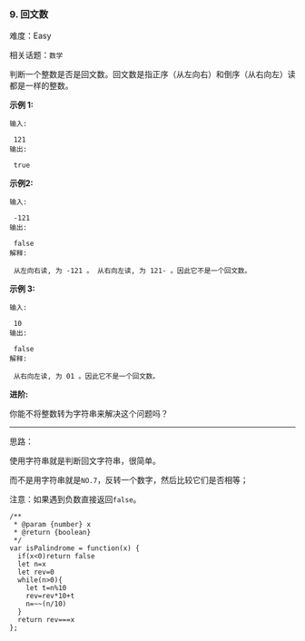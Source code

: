 ### 9. 回文数

难度：Easy

相关话题：`数学`

判断一个整数是否是回文数。回文数是指正序（从左向右）和倒序（从右向左）读都是一样的整数。



**示例 1:** 



```
输入:

 121
输出:

 true
```


**示例2:** 



```
输入:

 -121
输出:

 false
解释:

 从左向右读, 为 -121 。 从右向左读, 为 121- 。因此它不是一个回文数。
```


**示例 3:** 



```
输入:

 10
输出:

 false
解释:

 从右向左读, 为 01 。因此它不是一个回文数。
```


**进阶:** 



你能不将整数转为字符串来解决这个问题吗？




-----

思路：

使用字符串就是判断回文字符串，很简单。

而不是用字符串就是`NO.7`，反转一个数字，然后比较它们是否相等；

注意：如果遇到负数直接返回`false`。
```
/**
 * @param {number} x
 * @return {boolean}
 */
var isPalindrome = function(x) {
  if(x<0)return false
  let n=x
  let rev=0
  while(n>0){
    let t=n%10
    rev=rev*10+t
    n=~~(n/10)
  }
  return rev===x
};
```

